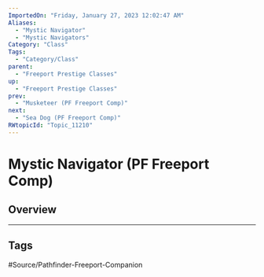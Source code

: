 ```yaml
---
ImportedOn: "Friday, January 27, 2023 12:02:47 AM"
Aliases:
  - "Mystic Navigator"
  - "Mystic Navigators"
Category: "Class"
Tags:
  - "Category/Class"
parent:
  - "Freeport Prestige Classes"
up:
  - "Freeport Prestige Classes"
prev:
  - "Musketeer (PF Freeport Comp)"
next:
  - "Sea Dog (PF Freeport Comp)"
RWtopicId: "Topic_11210"
---
```

# Mystic Navigator (PF Freeport Comp)
## Overview

---
## Tags
#Source/Pathfinder-Freeport-Companion

